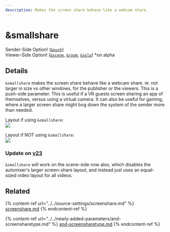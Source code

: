 ```yaml
---
description: Makes the screen share behave like a webcam share
---
```


# \&smallshare

Sender-Side Option! ([`&push`](../../source-settings/push.md))\
Viewer-Side Option! ([`&scene`](../view-parameters/scene.md), [`&room`](../../general-settings/room.md), [`&solo`](../mixer-scene-parameters/and-solo.md)) \*on alpha

## Details

`&smallshare` makes the screen share behave like a webcam share. ie: not larger in size vs other windows, for the publisher or the viewers. This is a push-side parameter. This is useful if a VR guests screen sharing an app of themselves, versus using a virtual camera. It can also be useful for gaming, where a larger screen share might bog down the system of the sender more than needed.

Layout if using `&smallshare`:\
![](<../../.gitbook/assets/image (100).png>)

Layout if NOT using `&smallshare`:\
![](<../../.gitbook/assets/image (121) (1).png>)

### Update on [v23](../../releases/v23.md)

`&smallshare` will work on the scene-side now also, which disables the automixer's larger screen-share layout, and instead just uses an equal-sized video layout for all videos.

## Related

{% content-ref url="../../source-settings/screenshare.md" %}
[screenshare.md](../../source-settings/screenshare.md)
{% endcontent-ref %}

{% content-ref url="../../newly-added-parameters/and-screensharetype.md" %}
[and-screensharetype.md](../../newly-added-parameters/and-screensharetype.md)
{% endcontent-ref %}
